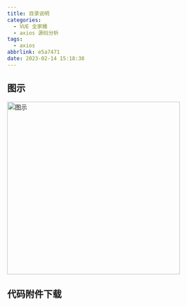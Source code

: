 ```yaml
---
title: 目录说明
categories:
  - VUE 全家桶
  - axios 源码分析
tags:
  - axios
abbrlink: e5a7471
date: 2023-02-14 15:18:38
---
```


## 图示
<img src="图示.jpg" width="400px" height="auto" class="custom-img" title="图示"/>


## <a class="attachment" name="axios.zip">代码附件下载</a>